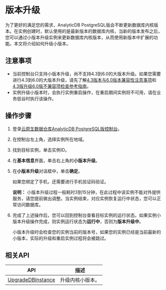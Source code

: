 # 版本升级

为了更好的满足您的需求，AnalyticDB PostgreSQL版会不断更新数据库内核版本。在实例创建时，默认使用的是最新版本的数据库内核，当新的版本发布之后，您可以通过小版本升级实例来更新数据库内核版本，从而使用新版本中扩展的功能。本文将介绍如何升级小版本。

## 注意事项

-   当前控制台只支持小版本升级，尚不支持4.3到6.0的大版本升级。如果您需要进行4.3到6.0的大版本升级，请先了解[4.3版本与6.0版本兼容性注意事项](/cn.zh-CN/实例管理/版本管理/4.3版本与6.0版本兼容性注意事项.md)和[4.3版升级6.0版不兼容项检查参考指南](/cn.zh-CN/实例管理/版本管理/4.3版升级6.0版不兼容项检查参考指南.md)。
-   实例升级小版本时，会执行实例重启操作，在重启期间实例将不可用，请在业务低谷时执行该操作。

## 操作步骤

1.  登录[云原生数据仓库AnalyticDB PostgreSQL版控制台](https://gpdbnext.console.aliyun.com/gpdb/cn-hangzhou/list)。

2.  在控制台左上角，选择实例所在地域。

3.  找到目标实例，单击实例ID。

4.  在**基本信息**界面，单击右上角的**小版本升级**。

5.  在**小版本升级**对话框中，单击**确定**。

    如果您绑定了手机，还需要进行手机验证码验证。

    **说明：** 小版本升级过程一般耗时3到15分钟，在此过程中该实例不能对外提供服务，请您提前做出调整。当实例结束，对应实例恢复运行中状态，您可以正常访问数据库。

6.  完成了上述操作后，您可以回到控制台查看目标实例的运行状态。如果实例小版本升级操作完成，则实例运行状态为**运行中**，否则为**版本升级中**。

    小版本升级时会检查您的实例当前的版本号，如果您的实例已经是当前最新的小版本，实际的升级和重启实例过程将会被跳过。


## 相关API

|API|描述|
|---|--|
|[UpgradeDBInstance](/cn.zh-CN/API参考/实例管理/UpgradeDBInstance.md)|升级内核小版本。|

